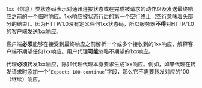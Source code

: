 1xx（信息）类状态码表示对通讯连接状态或在完成被请求的动作以及发送最终响应之前的一个临时响应。1xx响应被状态行后的第一个空行终止（空行意味着头部分的结束）。因为HTTP/1.0没有定义任何1xx状态码，所以服务器**不得**对HTTP/1.0的客户端发送1xx响应。

客户端**必须**能够在接受到最终响应之前解析一个或多个接收到的1xx响应，解释客户端不期望任何1xx响应。用户代理**可能**忽略不期望的1xx响应。

代理**必须**转发1xx响应，除非代理代理本身要求生成1xx响应。例如，如果代理在转发请求时添加一个“`Expect: 100-continue`”字段，那么它不需要转发对应的100（继续）响应。
